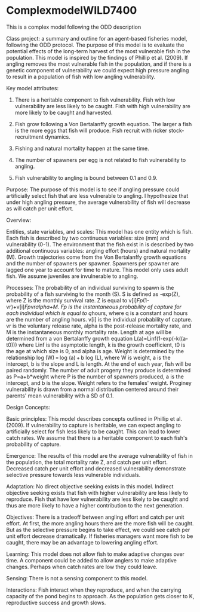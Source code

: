 # ComplexmodelWILD7400
This is a complex model following the ODD description

Class project: a summary and outline for an agent-based fisheries model, following the ODD protocol. The purpose of this model is to evaluate the potential effects of the long-term harvest of the most vulnerable fish in the population. This model is inspired by the findings of Phillip et al. (2009). If angling removes the most vulnerable fish in the population, and if there is a genetic component of vulnerability we could expect high pressure angling to result in a population of fish with low angling vulnerability. 

Key model attributes:

1. There is a heritable component to fish vulnerability. Fish with low vulnerability are less likely to be caught. Fish with high vulnerability are more likely to be caught and harvested.

2. Fish grow following a Von Bertalanffy growth equation. The larger a fish is the more eggs that fish will produce.  Fish recruit with ricker stock-recruitment dynamics.

3. Fishing and natural mortality happen at the same time.

4. The number of spawners per egg is not related to fish vulnerability to angling.

5. Fish vulnerability to angling is bound between 0.1 and 0.9.

Purpose: The purpose of this model is to see if angling pressure could artificially select fish that are less vulnerable to angling. I hypothesize that under high angling pressure, the average vulnerability of fish will decrease as will catch per unit effort.

Overview: 

Entities, state variables, and scales: This model has one entity which is fish. Each fish is described by two continuous variables: size (mm) and vulnerability (0-1). The environment that the fish exist in is described by two additional continuous variables: angling effort (hours) and natural mortality (M). Growth trajectories come from the Von Bertalanffy growth equations and the number of spawners per spawner. Spawners per spawner are lagged one year to account for time to mature. This model only uses adult fish. We assume juveniles are invulnerable to angling. 

Processes: The probability of an individual surviving to spawn is the probability of a fish surviving to the month (S). S is defined as -exp(Z), where Z is the monthly survival rate. Z is equal to v[i]*Fp*(1-vr)+v[i]*Fp*vr*alpha+M. Fp is the instantaneous probability of capture for each individual which is equal to q*hours, where q is a constant and hours are the number of angling hours. v[i] is the individual probability of capture. vr is the voluntary release rate, alpha is the post-release mortality rate, and M is the instantaneous monthly mortality rate. Length at age will be determined from a von Bertalanffy growth equation L(a)=Linf(1-exp(-k((a-t0))) where Linf is the asymptotic length, k is the growth coefficient, t0 is the age at which size is 0, and alpha is age. Weight is determined by the relationship log (W) = log (a) + b log (L), where W is weight, a is the intercept, b is the slope and L is length. At the end of each year, fish will be paired randomly. The number of adult progeny they produce is determined as P=a+b*weight where P is the number of spawners produced, a is the intercept, and b is the slope. Weight refers to the females' weight. Proginey vulnerability is drawn from a normal distribution centered around their parents' mean vulnerability with a SD of 0.1. 

Design Concepts:

Basic principles: This model describes concepts outlined in Phillip et al. (2009). If vulnerability to capture is heritable, we can expect angling to artificially select for fish less likely to be caught. This can lead to lower catch rates.  We assume that there is a heritable component to each fish's probability of capture.

Emergence: The results of this model are the average  vulnerability of fish in  the population, the total mortality  rate  Z, and  catch  per unit effort.  Decreased  catch per unit effort and  decreased vulnerability  demonstrate selective pressure towards less  vulnerable individuals. 

Adaptation: No direct objective seeking exists in this model. Indirect objective seeking exists that fish with higher vulnerability are less likely to reproduce. Fish that have low vulnerability are less likely  to be  caught and thus are more likely to have  a higher contribution to  the next generation. 

Objectives: There is  a  tradeoff between  angling effort and catch per  unit effort. At first, the more angling hours there are  the more fish will be  caught. But as the selective pressure begins to take effect, we could see catch per unit effort decrease dramatically. If fisheries managers want more fish  to  be caught, there may be an advantage  to lowering angling effort. 

Learning: This model does not allow fish to make adaptive changes over time. A component could be added to  allow anglers to make  adaptive changes. Perhaps when  catch rates are  low they could  leave.

Sensing: There is not a sensing component to this model. 

Interactions: Fish interact when they reproduce, and when the carrying capacity  of the pond  begins to approach. As the  population gets closer to  K, reproductive success and  growth slows.



